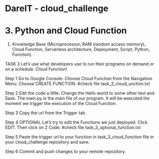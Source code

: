 # DareIT - cloud_challenge
# 3. Python and Cloud Function

1. Knowledge Base (Microprocessor, RAM (random access memory), Cloud Function, Serverless architecture, Deployment, Script, Python, Function).


TASK 3
Let’s use what developers use to run their programs on demand or on a schedule. Cloud Function!

Step 1
Go to Google Console. Choose Cloud Function from the Navigation Menu. Choose CREATE FUNCTION.
#check file task_3_cloud_unction.txt

Step 2
Edit the code a little. Change the Hello world to some other text and Save. The main.py is the main file of our program. It will be executed the moment we trigger the execution of the Cloud Function.

Step 3️
Copy the url from the Trigger tab.

Step 4 OPTIONAL
Let’s try to edit the Functions we just deployed. Click EDIT. Then click on 2 Code.
#check file task_3_optional_function.txt

Step 5
Paste the trigger url to your function in task_3_cloud_function file in your cloud_challenge repository and save.

Step 6
Commit and push changes to your remote repository.


